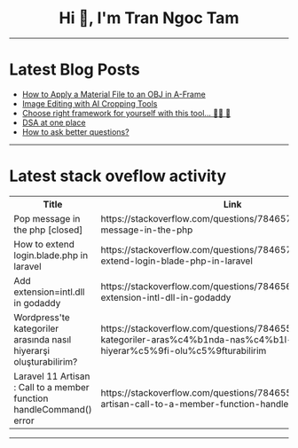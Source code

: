 <h1 align="center">Hi 👋, I'm Tran Ngoc Tam</h1>

---

# Latest Blog Posts 
<!-- BLOG-POST-LIST:START -->
- [How to Apply a Material File to an OBJ in A-Frame](https://dev.to/mitchallen/how-to-apply-a-material-file-to-an-obj-in-a-frame-4j54)
- [Image Editing with AI Cropping Tools](https://dev.to/msmith99994/image-editing-with-ai-cropping-tools-dbd)
- [Choose right framework for yourself with this tool... 😮‍💨 🤯](https://dev.to/zaidmaker/choose-right-framework-for-you-with-this-tool-36ab)
- [DSA at one place](https://dev.to/eluconsmidar/dsa-at-one-place-4k8h)
- [How to ask better questions?](https://dev.to/eluconsmidar/how-to-ask-better-questions-30bh)
<!-- BLOG-POST-LIST:END -->

---

# Latest stack oveflow activity
<table>
  <tr><th>Title</th><th>Link</th></tr>
  <!-- STACKOVERFLOW:START --><tr><td>Pop message in the php [closed]</td><td>https://stackoverflow.com/questions/78465717/pop-message-in-the-php</td></tr><tr><td>How to extend login.blade.php in laravel</td><td>https://stackoverflow.com/questions/78465707/how-to-extend-login-blade-php-in-laravel</td></tr><tr><td>Add extension=intl.dll in godaddy</td><td>https://stackoverflow.com/questions/78465628/add-extension-intl-dll-in-godaddy</td></tr><tr><td>Wordpress&#39;te kategoriler arasında nasıl hiyerarşi oluşturabilirim?</td><td>https://stackoverflow.com/questions/78465586/wordpresste-kategoriler-aras%c4%b1nda-nas%c4%b1l-hiyerar%c5%9fi-olu%c5%9fturabilirim</td></tr><tr><td>Laravel 11 Artisan : Call to a member function handleCommand&lpar;&rpar; error</td><td>https://stackoverflow.com/questions/78465568/laravel-11-artisan-call-to-a-member-function-handlecommand-error</td></tr><!-- STACKOVERFLOW:END -->
</table>

---


